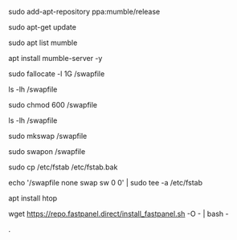 sudo add-apt-repository ppa:mumble/release


sudo apt-get update

sudo apt list mumble 

apt install mumble-server -y


sudo fallocate -l 1G /swapfile 

ls -lh /swapfile

sudo chmod 600 /swapfile

ls -lh /swapfile

sudo mkswap /swapfile

sudo swapon /swapfile

sudo cp /etc/fstab /etc/fstab.bak

echo '/swapfile none swap sw 0 0' | sudo tee -a /etc/fstab

apt install htop


wget https://repo.fastpanel.direct/install_fastpanel.sh -O - | bash -




.


